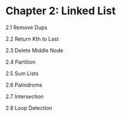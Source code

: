 # Chapter 2: Linked List

2.1 Remove Dups

2.2 Return Kth to Last

2.3 Delete Middle Node

2.4 Partition

2.5 Sum Lists

2.6 Palindrome

2.7 Intersection

2.8 Loop Detection
